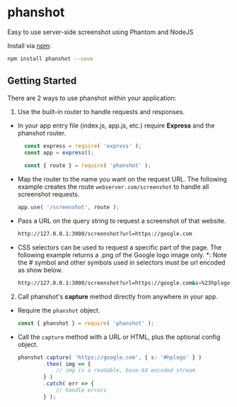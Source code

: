 # phanshot
Easy to use server-side screenshot using Phantom and NodeJS

Install via [npm](https://www.npmjs.com):

```bash
npm install phanshot --save
```

## Getting Started
There are 2 ways to use phanshot within your application:

1. Use the built-in router to handle requests and responses.

- In your app entry file (index.js,  app.js, etc.) require **Express** and the phanshot router.
  ```javascript
    const express = require( 'express' );
    const app = express();
    
    const { route } = require( 'phanshot' );
    ```
- Map the router to the name you want on the request URL. The following example creates the route `webserver.com/screenshot` to handle all screenshot requests.
    ```javascript
    app.use( '/screenshot', route );
    ```
- Pass a URL on the query string to request a screenshot of that website.
    ```bash
    http://127.0.0.1:3000/screenshot?url=https://google.com
    ```
- CSS selectors can be used to request a specific part of the page. The following example returns a .png of the Google logo image only. *: Note the # symbol and other symbols used in selectors must be url encoded as show below.
    ```bash
    http://127.0.0.1:3000/screenshot?url=https://google.com&s=%23hplogo
    ```

2. Call phanshot's **capture** method directly from anywhere in your app.

- Require the `phanshot` object.
    ```javascript
    const { phanshot } = require( 'phanshot' );
    ```
- Call the `capture` method with a URL or HTML, plus the optional config object.
  ```javascript
  phanshot.capture( 'https://google.com', { s: '#hplogo' } )
          .then( img => {
              // img is a readable, base-64 encoded stream
          } )
          .catch( err => {
              // handle errors
          } );
  ```
